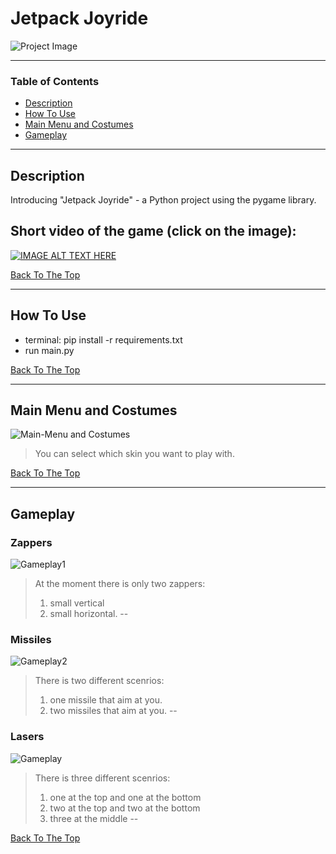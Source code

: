 # Jetpack Joyride

![Project Image](https://i.postimg.cc/c6G4jKVt/main-menu-bg.png)

> 

---

### Table of Contents

- [Description](#description)
- [How To Use](#how-to-use)
- [Main Menu and Costumes](#Main-Menu-and-Costumes)
- [Gameplay](#Gameplay)


---

## Description

Introducing "Jetpack Joyride" - a Python project using the pygame library.

## Short video of the game (click on the image):
[![IMAGE ALT TEXT HERE](https://img.youtube.com/vi/SMSoJtUTyY4/0.jpg)](https://www.youtube.com/watch?v=SMSoJtUTyY4)

[Back To The Top](#Jetpack-Joyride)

---

## How To Use

- terminal: pip install -r requirements.txt
- run main.py


[Back To The Top](#Jetpack-Joyride)

---

## Main Menu and Costumes
![Main-Menu and Costumes](https://media.giphy.com/media/KUOqAKYhyJcVqIvOep/giphy.gif)
> You can select which skin you want to play with.


[Back To The Top](#Jetpack-Joyride)

---

## Gameplay
### Zappers
![Gameplay1](https://media.giphy.com/media/DZWAGHMAitdVFODzxb/giphy-downsized-large.gif)
> At the moment there is only two zappers:<br />
> 1. small vertical<br />
> 2. small horizontal.
--
### Missiles
![Gameplay2](https://media.giphy.com/media/ciIOgnPOS1LGQDiYwt/giphy.gif)
> There is two different scenrios:<br />
> 1. one missile that aim at you.<br />
> 2. two missiles that aim at you.
--
### Lasers
![Gameplay](https://media.giphy.com/media/avE4abuwGljzip49F2/giphy-downsized.gif)
> There is three different scenrios:<br />
> 1. one at the top and one at the bottom <br />
> 2. two at the top and two at the bottom <br />
> 3. three at the middle
--

[Back To The Top](#Jetpack-Joyride)

